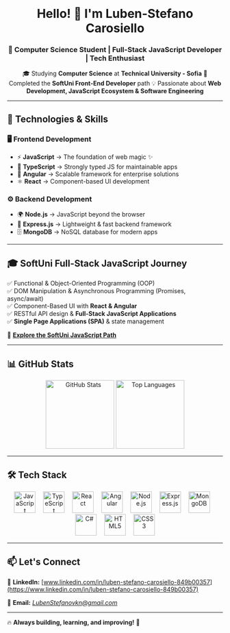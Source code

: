 <br clear="both">

<h1 align="center">Hello! 👋 I'm Luben-Stefano Carosiello</h1>
<h3 align="center">🚀 Computer Science Student | Full-Stack JavaScript Developer | Tech Enthusiast</h3>

<p align="center">
  🎓 Studying <b>Computer Science</b> at <b>Technical University - Sofia</b>  
  🌟 Completed the <b>SoftUni Front-End Developer</b> path  
  💡 Passionate about <b>Web Development, JavaScript Ecosystem & Software Engineering</b>  
</p>

---

## 🚀 Technologies & Skills  
### 🖥️ **Frontend Development**  
- ⚡ **JavaScript** → The foundation of web magic ✨  
- 🚀 **TypeScript** → Strongly typed JS for maintainable apps  
- 🎨 **Angular** → Scalable framework for enterprise solutions  
- ⚛️ **React** → Component-based UI development  

### ⚙️ **Backend Development**  
- 🌍 **Node.js** → JavaScript beyond the browser  
- 📡 **Express.js** → Lightweight & fast backend framework  
- 🗄️ **MongoDB** → NoSQL database for modern apps  

---

## 🎓 **SoftUni Full-Stack JavaScript Journey**  
✅ Functional & Object-Oriented Programming (OOP)  
✅ DOM Manipulation & Asynchronous Programming (Promises, async/await)  
✅ Component-Based UI with **React & Angular**  
✅ RESTful API design & **Full-Stack JavaScript Applications**  
✅ **Single Page Applications (SPA)** & state management  

🔗 **[Explore the SoftUni JavaScript Path](https://softuni.bg/professions/javascript)**  

---

## 📊 GitHub Stats  
<div align="center">
  <img src="https://github-readme-stats.vercel.app/api?username=LubenStefano&hide_title=false&hide_rank=false&show_icons=true&include_all_commits=true&count_private=true&theme=tokyonight&hide_border=false&order=1" height="160" alt="GitHub Stats" />
  <img src="https://github-readme-stats.vercel.app/api/top-langs?username=LubenStefano&layout=compact&theme=tokyonight&hide_border=false&order=2" height="160" alt="Top Languages" />
</div>

---

## 🛠 Tech Stack  
<p align="center">
  <img src="https://cdn.jsdelivr.net/gh/devicons/devicon/icons/javascript/javascript-original.svg" height="50" alt="JavaScript" />
  <img width="10" />
  <img src="https://cdn.jsdelivr.net/gh/devicons/devicon/icons/typescript/typescript-original.svg" height="50" alt="TypeScript" />
  <img width="10" />
  <img src="https://cdn.jsdelivr.net/gh/devicons/devicon/icons/react/react-original.svg" height="50" alt="React" />
  <img width="10" />
  <img src="https://cdn.jsdelivr.net/gh/devicons/devicon/icons/angularjs/angularjs-original.svg" height="50" alt="Angular" />
  <img width="10" />
  <img src="https://cdn.jsdelivr.net/gh/devicons/devicon/icons/nodejs/nodejs-original.svg" height="50" alt="Node.js" />
  <img width="10" />
  <img src="https://cdn.jsdelivr.net/gh/devicons/devicon/icons/express/express-original.svg" height="50" alt="Express.js" />
  <img width="10" />
  <img src="https://cdn.jsdelivr.net/gh/devicons/devicon/icons/mongodb/mongodb-original.svg" height="50" alt="MongoDB" />
  <img width="10" />
  <img src="https://cdn.jsdelivr.net/gh/devicons/devicon/icons/csharp/csharp-original.svg" height="50" alt="C#" />
  <img width="10" />
  <img src="https://cdn.jsdelivr.net/gh/devicons/devicon/icons/html5/html5-original.svg" height="50" alt="HTML5" />
  <img width="10" />
  <img src="https://cdn.jsdelivr.net/gh/devicons/devicon/icons/css3/css3-original.svg" height="50" alt="CSS3" />
</p>

---

## 📫 Let's Connect  
🔗 **LinkedIn:** [www.linkedin.com/in/luben-stefano-carosiello-849b00357](https://www.linkedin.com/in/luben-stefano-carosiello-849b00357)

📩 **Email:** *LubenStefanovkn@gmail.com*  

---

🔥 **Always building, learning, and improving!** 🚀  

